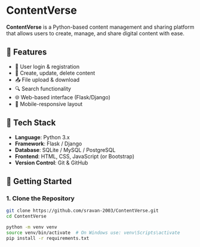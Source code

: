 # ContentVerse

**ContentVerse** is a Python-based content management and sharing platform that allows users to create, manage, and share digital content with ease.

## 🌟 Features

- 🔐 User login & registration
- 📝 Create, update, delete content
- 📤 File upload & download
- 🔍 Search functionality
- 🌐 Web-based interface (Flask/Django)
- 📱 Mobile-responsive layout

## 🧰 Tech Stack

- **Language**: Python 3.x
- **Framework**: Flask / Django
- **Database**: SQLite / MySQL / PostgreSQL
- **Frontend**: HTML, CSS, JavaScript (or Bootstrap)
- **Version Control**: Git & GitHub

## 🚀 Getting Started

### 1. Clone the Repository

```bash
git clone https://github.com/sravan-2003/ContentVerse.git
cd ContentVerse

python -m venv venv
source venv/bin/activate  # On Windows use: venv\Scripts\activate
pip install -r requirements.txt
